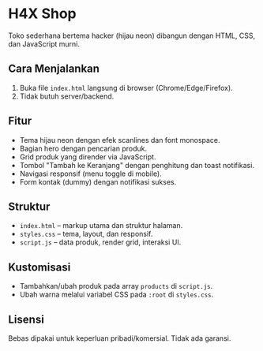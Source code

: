 # H4X Shop

Toko sederhana bertema hacker (hijau neon) dibangun dengan HTML, CSS, dan JavaScript murni.

## Cara Menjalankan
1. Buka file `index.html` langsung di browser (Chrome/Edge/Firefox).
2. Tidak butuh server/backend.

## Fitur
- Tema hijau neon dengan efek scanlines dan font monospace.
- Bagian hero dengan pencarian produk.
- Grid produk yang dirender via JavaScript.
- Tombol "Tambah ke Keranjang" dengan penghitung dan toast notifikasi.
- Navigasi responsif (menu toggle di mobile).
- Form kontak (dummy) dengan notifikasi sukses.

## Struktur
- `index.html` – markup utama dan struktur halaman.
- `styles.css` – tema, layout, dan responsif.
- `script.js` – data produk, render grid, interaksi UI.

## Kustomisasi
- Tambahkan/ubah produk pada array `products` di `script.js`.
- Ubah warna melalui variabel CSS pada `:root` di `styles.css`.

## Lisensi
Bebas dipakai untuk keperluan pribadi/komersial. Tidak ada garansi.
